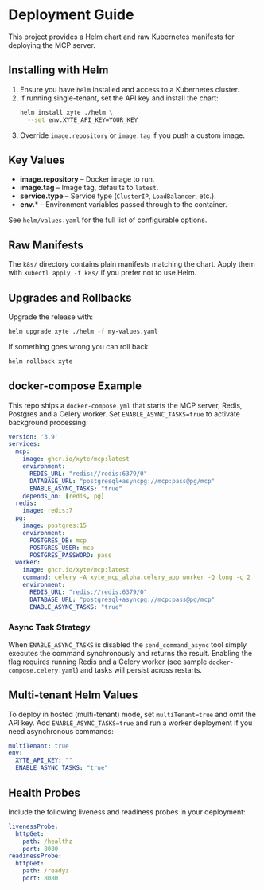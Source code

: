 # Deployment Guide

This project provides a Helm chart and raw Kubernetes manifests for deploying the
MCP server.

## Installing with Helm

1. Ensure you have `helm` installed and access to a Kubernetes cluster.
2. If running single-tenant, set the API key and install the chart:
   ```bash
   helm install xyte ./helm \
     --set env.XYTE_API_KEY=YOUR_KEY
   ```
3. Override `image.repository` or `image.tag` if you push a custom image.

## Key Values

- **image.repository** – Docker image to run.
- **image.tag** – Image tag, defaults to `latest`.
- **service.type** – Service type (`ClusterIP`, `LoadBalancer`, etc.).
- **env.*** – Environment variables passed through to the container.

See `helm/values.yaml` for the full list of configurable options.

## Raw Manifests

The `k8s/` directory contains plain manifests matching the chart. Apply them
with `kubectl apply -f k8s/` if you prefer not to use Helm.

## Upgrades and Rollbacks

Upgrade the release with:
```bash
helm upgrade xyte ./helm -f my-values.yaml
```
If something goes wrong you can roll back:
```bash
helm rollback xyte
```

## docker-compose Example

This repo ships a `docker-compose.yml` that starts the MCP server, Redis,
Postgres and a Celery worker. Set `ENABLE_ASYNC_TASKS=true` to activate
background processing:

```yaml
version: '3.9'
services:
  mcp:
    image: ghcr.io/xyte/mcp:latest
    environment:
      REDIS_URL: "redis://redis:6379/0"
      DATABASE_URL: "postgresql+asyncpg://mcp:pass@pg/mcp"
      ENABLE_ASYNC_TASKS: "true"
    depends_on: [redis, pg]
  redis:
    image: redis:7
  pg:
    image: postgres:15
    environment:
      POSTGRES_DB: mcp
      POSTGRES_USER: mcp
      POSTGRES_PASSWORD: pass
  worker:
    image: ghcr.io/xyte/mcp:latest
    command: celery -A xyte_mcp_alpha.celery_app worker -Q long -c 2
    environment:
      REDIS_URL: "redis://redis:6379/0"
      DATABASE_URL: "postgresql+asyncpg://mcp:pass@pg/mcp"
      ENABLE_ASYNC_TASKS: "true"
```

### Async Task Strategy

When `ENABLE_ASYNC_TASKS` is disabled the `send_command_async` tool simply
executes the command synchronously and returns the result. Enabling the flag
requires running Redis and a Celery worker (see sample `docker-compose.celery.yaml`)
and tasks will persist across restarts.

## Multi-tenant Helm Values

To deploy in hosted (multi-tenant) mode, set `multiTenant=true` and omit the API key.
Add `ENABLE_ASYNC_TASKS=true` and run a worker deployment if you need asynchronous commands:

```yaml
multiTenant: true
env:
  XYTE_API_KEY: ""
  ENABLE_ASYNC_TASKS: "true"
```

## Health Probes

Include the following liveness and readiness probes in your deployment:

```yaml
livenessProbe:
  httpGet:
    path: /healthz
    port: 8080
readinessProbe:
  httpGet:
    path: /readyz
    port: 8080
```
